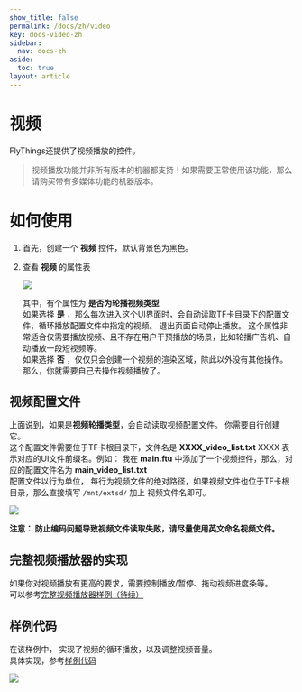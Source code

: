 ```yaml
---
show_title: false
permalink: /docs/zh/video
key: docs-video-zh
sidebar:
  nav: docs-zh
aside:
  toc: true
layout: article
---
```

# 视频
FlyThings还提供了视频播放的控件。  

> 视频播放功能并非所有版本的机器都支持！如果需要正常使用该功能，那么请购买带有多媒体功能的机器版本。 

# 如何使用  
1. 首先，创建一个 **视频** 控件，默认背景色为黑色。
2. 查看 **视频** 的属性表  

   ![](assets/video/properties.png)  

   其中，有个属性为 **是否为轮播视频类型**   
如果选择 **是** ，那么每次进入这个UI界面时，会自动读取TF卡目录下的配置文件，循环播放配置文件中指定的视频。 退出页面自动停止播放。  这个属性非常适合仅需要播放视频、且不存在用户干预播放的场景，比如轮播广告机、自动播放一段短视频等。  
如果选择 **否** ，仅仅只会创建一个视频的渲染区域，除此以外没有其他操作。那么，你就需要自己去操作视频播放了。

## 视频配置文件  
上面说到，如果是**视频轮播类型**，会自动读取视频配置文件。  你需要自行创建它。  
这个配置文件需要位于TF卡根目录下，文件名是 **XXXX_video_list.txt** 
XXXX 表示对应的UI文件前缀名。例如：  我在 **main.ftu** 中添加了一个视频控件，那么，对应的配置文件名为 **main_video_list.txt**  
配置文件以行为单位， 每行为视频文件的绝对路径，如果视频文件也位于TF卡根目录，那么直接填写 `/mnt/extsd/` 加上 视频文件名即可。   

![](assets/video/video_list.png)

**注意： 防止编码问题导致视频文件读取失败，请尽量使用英文命名视频文件。**


## 完整视频播放器的实现
如果你对视频播放有更高的要求，需要控制播放/暂停、拖动视频进度条等。    
可以参考[完整视频播放器样例（待续）]()

## 样例代码
在该样例中， 实现了视频的循环播放，以及调整视频音量。   
具体实现，参考[样例代码](demo_download#demo_download)  

![](assets/video/preview.png) 